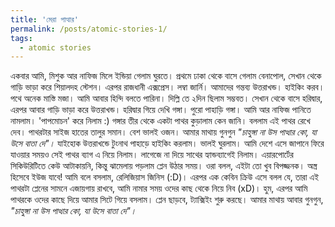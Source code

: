 ```yaml
---
title: 'মেরা পাত্থার'
permalink: /posts/atomic-stories-1/
tags:
  - atomic stories
---
```

একবার আমি, মিশুক আর নাফিজ মিলে ইন্ডিয়া গেলাম ঘুরতে। 
প্রথমে ঢাকা থেকে বাসে গেলাম বেনাপোল, সেখান থেকে গাড়ি ভাড়া করে শিয়ালদহ স্টেশন। এরপর রাজধানী এক্সপ্রেস। লম্বা জার্নি।
আমাদের গন্তব্য উত্তরাখন্ড। হাইকিং করব।
পথে অনেক মাস্তি মজা।
আমি আবার হিন্দি বলতে পারিনা। দিল্লি তে ২দিন ছিলাম সম্ভবত। সেখান থেকে বাসে হরিদ্বার, এরপর আবার গাড়ি ভাড়া করে উত্তরাখন্ড। 
হরিদ্বার গিয়ে দেখি গঙ্গা। 
পুরো পাহাড়ি গঙ্গা। আমি আর নাফিজ পানিতে নামলাম। 'পাপমোচন' করে নিলাম :)
গঙ্গার তীর থেকে একটা পাথর কুড়ালাম কেন জানি। বললাম এই পাথর রেখে দেব। 
পাথরটার সাইজ হাতের তালুর সমান। বেশ ভালই ওজন। আমার মাথায় গুনগুন *"চাহুঙ্গা না উস পাত্থার কো, যা উসে বাতা দে"।*
যাইহোক উত্তরাখন্ডে টুংনাথ পাহাড়ে হাইকিং করলাম। ভালই ঘুরলাম। 
আমি দেশে এসে জাপানে ফিরে যাওয়ার সময়ও সেই পাথর ব্যাগ এ নিয়ে নিলাম। লাগেজে না দিয়ে সাথের হ্যান্ডব্যাগেই নিলাম।
এয়ারপোর্টের সিকিউরিটিতে কেউ আটাকায়নি, কিন্তু ঝামেলায় পড়লাম প্লেন উঠার সময়। ওরা বলল, এইটা তো খুব বিপজ্জনক। অস্ত্র হিসেবে ইউজ যাবে! 
আমি বলে বসলাম, রেলিজিয়াস জিনিস (:D)। 
এরপর এক কেবিন ক্রিউ এসে বলল যে, তারা এই পাথরটা প্লেনের সামনে এজায়গায় রাখবে, আমি নামার সময় ওদের কাছ থেকে নিয়ে নিব (xD)।
হুম, এরপর আমি পাথরকে ওদের কাছে দিয়ে আমার সিটে গিয়ে বসলাম।
প্লেন ছাড়বে, ট্যাক্সিইং শুরু করছে।
আমার মাথায় আবার গুনগুন, *"চাহুঙ্গা না উস পাত্থার কো, যা উসে বাতা দে"।*
